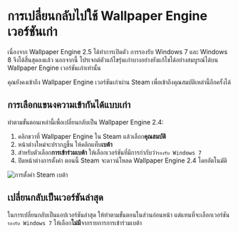 # การเปลี่ยนกลับไปใช้ Wallpaper Engine เวอร์ชันเก่า

เนื่องจาก Wallpaper Engine 2.5 ได้ทำการเปิดตัว การรองรับ Windows 7 และ Windows 8 จึงได้สิ้นสุดลงแล้ว นอกจากนี้ โปรเจกต์ตัวแก้ไขรุ่นเก่าบางอย่างยังแก้ไขได้อย่างสมบูรณ์ได้บน Wallpaper Engine เวอร์ชันเก่าเท่านั้น

คุณยังคงเข้าถึง Wallpaper Engine เวอร์ชันเก่าผ่าน Steam เพื่อเข้าถึงคุณสมบัติเหล่านี้อีกครั้งได้

## การเลือกแขนงความเข้ากันได้แบบเก่า

ทำตามขั้นตอนเหล่านี้เพื่อเปลี่ยนกลับเป็น Wallpaper Engine 2.4:

1. คลิกขวาที่ Wallpaper Engine ใน Steam แล้วเลือก**คุณสมบัติ**
2. หน้าต่างใหม่จะปรากฏขึ้น ให้คลิกแท็บ**เบต้า**
3. สำหรับตัวเลือก**การเข้าร่วมเบต้า** ให้เลือกเวอร์ชันที่มีการกำกับว่า`รองรับ Windows 7`
4. ปิดหน้าต่างการตั้งค่า ตอนนี้ Steam จะดาวน์โหลด Wallpaper Engine 2.4 โดยอัตโนมัติ

![การตั้งค่า Steam เบต้า](/img/faq/windows7support.jpg)

## เปลี่ยนกลับเป็นเวอร์ชันล่าสุด

ในการเปลี่ยนกลับเป็นแอปเวอร์ชันล่าสุด ให้ทำตามขั้นตอนในส่วนก่อนหน้า แต่แทนที่จะเลือกเวอร์ชัน`รองรับ Windows 7` ให้เลือก**ไม่มี**จากรายการการเข้าร่วมเบต้า